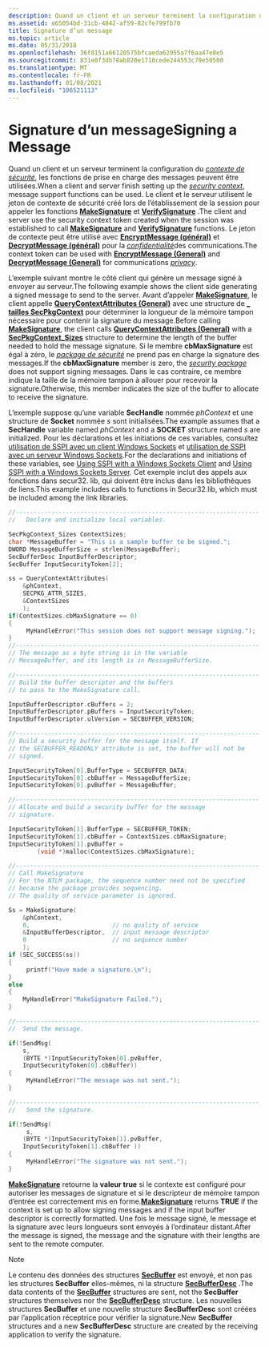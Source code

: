```yaml
---
description: Quand un client et un serveur terminent la configuration du contexte de sécurité, les fonctions de prise en charge des messages peuvent être utilisées.
ms.assetid: a65054bd-31cb-4842-af59-82cfe799fb70
title: Signature d’un message
ms.topic: article
ms.date: 05/31/2018
ms.openlocfilehash: 36f8151a66120575bfcaeda62955a7f6aa47e8e5
ms.sourcegitcommit: 831e8f3db78ab820e1710cede244553c70e50500
ms.translationtype: MT
ms.contentlocale: fr-FR
ms.lasthandoff: 01/08/2021
ms.locfileid: "106521113"
---
```

# <a name="signing-a-message"></a><span data-ttu-id="2a41b-103">Signature d’un message</span><span class="sxs-lookup"><span data-stu-id="2a41b-103">Signing a Message</span></span>

<span data-ttu-id="2a41b-104">Quand un client et un serveur terminent la configuration du [*contexte de sécurité*](../secgloss/s-gly.md), les fonctions de prise en charge des messages peuvent être utilisées.</span><span class="sxs-lookup"><span data-stu-id="2a41b-104">When a client and server finish setting up the [*security context*](../secgloss/s-gly.md), message support functions can be used.</span></span> <span data-ttu-id="2a41b-105">Le client et le serveur utilisent le jeton de contexte de sécurité créé lors de l’établissement de la session pour appeler les fonctions [**MakeSignature**](/windows/desktop/api/Sspi/nf-sspi-makesignature) et [**VerifySignature**](/windows/desktop/api/Sspi/nf-sspi-verifysignature) .</span><span class="sxs-lookup"><span data-stu-id="2a41b-105">The client and server use the security context token created when the session was established to call [**MakeSignature**](/windows/desktop/api/Sspi/nf-sspi-makesignature) and [**VerifySignature**](/windows/desktop/api/Sspi/nf-sspi-verifysignature) functions.</span></span> <span data-ttu-id="2a41b-106">Le jeton de contexte peut être utilisé avec [**EncryptMessage (général)**](/windows/win32/api/sspi/nf-sspi-encryptmessage) et [**DecryptMessage (général)**](/windows/win32/api/sspi/nf-sspi-decryptmessage) pour la [*confidentialité*](../secgloss/p-gly.md)des communications.</span><span class="sxs-lookup"><span data-stu-id="2a41b-106">The context token can be used with [**EncryptMessage (General)**](/windows/win32/api/sspi/nf-sspi-encryptmessage) and [**DecryptMessage (General)**](/windows/win32/api/sspi/nf-sspi-decryptmessage) for communications [*privacy*](../secgloss/p-gly.md).</span></span>

<span data-ttu-id="2a41b-107">L’exemple suivant montre le côté client qui génère un message signé à envoyer au serveur.</span><span class="sxs-lookup"><span data-stu-id="2a41b-107">The following example shows the client side generating a signed message to send to the server.</span></span> <span data-ttu-id="2a41b-108">Avant d’appeler [**MakeSignature**](/windows/desktop/api/Sspi/nf-sspi-makesignature), le client appelle [**QueryContextAttributes (General)**](/windows/win32/api/sspi/nf-sspi-querycontextattributesa) avec une structure de [**\_ tailles SecPkgContext**](/windows/desktop/api/Sspi/ns-sspi-secpkgcontext_sizes) pour déterminer la longueur de la mémoire tampon nécessaire pour contenir la signature du message.</span><span class="sxs-lookup"><span data-stu-id="2a41b-108">Before calling [**MakeSignature**](/windows/desktop/api/Sspi/nf-sspi-makesignature), the client calls [**QueryContextAttributes (General)**](/windows/win32/api/sspi/nf-sspi-querycontextattributesa) with a [**SecPkgContext\_Sizes**](/windows/desktop/api/Sspi/ns-sspi-secpkgcontext_sizes) structure to determine the length of the buffer needed to hold the message signature.</span></span> <span data-ttu-id="2a41b-109">Si le membre **cbMaxSignature** est égal à zéro, le [*package de sécurité*](../secgloss/s-gly.md) ne prend pas en charge la signature des messages.</span><span class="sxs-lookup"><span data-stu-id="2a41b-109">If the **cbMaxSignature** member is zero, the [*security package*](../secgloss/s-gly.md) does not support signing messages.</span></span> <span data-ttu-id="2a41b-110">Dans le cas contraire, ce membre indique la taille de la mémoire tampon à allouer pour recevoir la signature.</span><span class="sxs-lookup"><span data-stu-id="2a41b-110">Otherwise, this member indicates the size of the buffer to allocate to receive the signature.</span></span>

<span data-ttu-id="2a41b-111">L’exemple suppose qu’une variable **SecHandle** nommée *phContext* et une structure de **Socket** nommée *s* sont initialisées.</span><span class="sxs-lookup"><span data-stu-id="2a41b-111">The example assumes that a **SecHandle** variable named *phContext* and a **SOCKET** structure named *s* are initialized.</span></span> <span data-ttu-id="2a41b-112">Pour les déclarations et les initiations de ces variables, consultez [utilisation de SSPI avec un client Windows Sockets](using-sspi-with-a-windows-sockets-client.md) et [utilisation de SSPI avec un serveur Windows Sockets](using-sspi-with-a-windows-sockets-server.md).</span><span class="sxs-lookup"><span data-stu-id="2a41b-112">For the declarations and initiations of these variables, see [Using SSPI with a Windows Sockets Client](using-sspi-with-a-windows-sockets-client.md) and [Using SSPI with a Windows Sockets Server](using-sspi-with-a-windows-sockets-server.md).</span></span> <span data-ttu-id="2a41b-113">Cet exemple inclut des appels aux fonctions dans secur32. lib, qui doivent être inclus dans les bibliothèques de liens.</span><span class="sxs-lookup"><span data-stu-id="2a41b-113">This example includes calls to functions in Secur32.lib, which must be included among the link libraries.</span></span>


```C++
//--------------------------------------------------------------------
//   Declare and initialize local variables.

SecPkgContext_Sizes ContextSizes;
char *MessageBuffer = "This is a sample buffer to be signed.";
DWORD MessageBufferSize = strlen(MessageBuffer);
SecBufferDesc InputBufferDescriptor;
SecBuffer InputSecurityToken[2];

ss = QueryContextAttributes(
    &phContext,
    SECPKG_ATTR_SIZES,
    &ContextSizes
    );
if(ContextSizes.cbMaxSignature == 0)
{
     MyHandleError("This session does not support message signing.");
}
//--------------------------------------------------------------------
// The message as a byte string is in the variable 
// MessageBuffer, and its length is in MessageBufferSize. 

//--------------------------------------------------------------------
// Build the buffer descriptor and the buffers 
// to pass to the MakeSignature call.

InputBufferDescriptor.cBuffers = 2;
InputBufferDescriptor.pBuffers = InputSecurityToken;
InputBufferDescriptor.ulVersion = SECBUFFER_VERSION;

//--------------------------------------------------------------------
// Build a security buffer for the message itself. If 
// the SECBUFFER_READONLY attribute is set, the buffer will not be
// signed.

InputSecurityToken[0].BufferType = SECBUFFER_DATA;
InputSecurityToken[0].cbBuffer = MessageBufferSize;
InputSecurityToken[0].pvBuffer = MessageBuffer;

//--------------------------------------------------------------------
// Allocate and build a security buffer for the message
// signature.

InputSecurityToken[1].BufferType = SECBUFFER_TOKEN;
InputSecurityToken[1].cbBuffer = ContextSizes.cbMaxSignature;
InputSecurityToken[1].pvBuffer = 
        (void *)malloc(ContextSizes.cbMaxSignature);

//--------------------------------------------------------------------
// Call MakeSignature 
// For the NTLM package, the sequence number need not be specified 
// because the package provides sequencing.
// The quality of service parameter is ignored.

Ss = MakeSignature(
    &phContext,
    0,                       // no quality of service
    &InputBufferDescriptor,  // input message descriptor
    0                        // no sequence number
    );
if (SEC_SUCCESS(ss))
{
     printf("Have made a signature.\n");
}
else
{ 
    MyHandleError("MakeSignature Failed."); 
}

//--------------------------------------------------------------------
//  Send the message.

if(!SendMsg(
    s,
    (BYTE *)InputSecurityToken[0].pvBuffer,
    InputSecurityToken[0].cbBuffer))
{
     MyHandleError("The message was not sent.");
}

//--------------------------------------------------------------------
//   Send the signature.

if(!SendMsg(
     s,
    (BYTE *)InputSecurityToken[1].pvBuffer,
    InputSecurityToken[1].cbBuffer ))
{
     MyHandleError("The signature was not sent.");
}
```



<span data-ttu-id="2a41b-114">[**MakeSignature**](/windows/desktop/api/Sspi/nf-sspi-makesignature) retourne la **valeur true** si le contexte est configuré pour autoriser les messages de signature et si le descripteur de mémoire tampon d’entrée est correctement mis en forme.</span><span class="sxs-lookup"><span data-stu-id="2a41b-114">[**MakeSignature**](/windows/desktop/api/Sspi/nf-sspi-makesignature) returns **TRUE** if the context is set up to allow signing messages and if the input buffer descriptor is correctly formatted.</span></span> <span data-ttu-id="2a41b-115">Une fois le message signé, le message et la signature avec leurs longueurs sont envoyés à l’ordinateur distant.</span><span class="sxs-lookup"><span data-stu-id="2a41b-115">After the message is signed, the message and the signature with their lengths are sent to the remote computer.</span></span>

> [!Note]  
> <span data-ttu-id="2a41b-116">Le contenu des données des structures [**SecBuffer**](/windows/desktop/api/Sspi/ns-sspi-secbuffer) est envoyé, et non pas les structures **SecBuffer** elles-mêmes, ni la structure [**SecBufferDesc**](/windows/desktop/api/Sspi/ns-sspi-secbufferdesc) .</span><span class="sxs-lookup"><span data-stu-id="2a41b-116">The data contents of the [**SecBuffer**](/windows/desktop/api/Sspi/ns-sspi-secbuffer) structures are sent, not the **SecBuffer** structures themselves nor the [**SecBufferDesc**](/windows/desktop/api/Sspi/ns-sspi-secbufferdesc) structure.</span></span> <span data-ttu-id="2a41b-117">Les nouvelles structures **SecBuffer** et une nouvelle structure **SecBufferDesc** sont créées par l’application réceptrice pour vérifier la signature.</span><span class="sxs-lookup"><span data-stu-id="2a41b-117">New **SecBuffer** structures and a new **SecBufferDesc** structure are created by the receiving application to verify the signature.</span></span>

 

 

 
